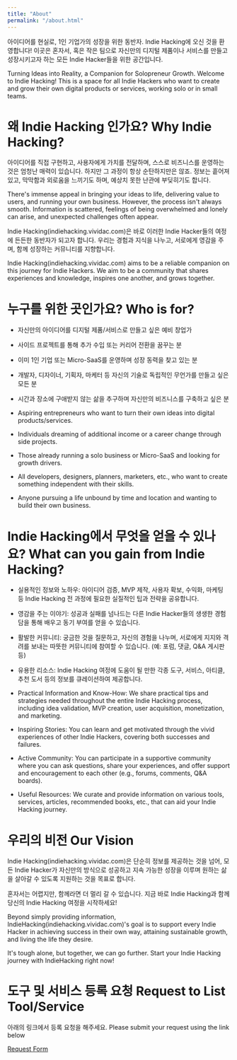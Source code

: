 ```yaml
---
title: "About"
permalink: "/about.html"
---
```


아이디어를 현실로, 1인 기업가의 성장을 위한 동반자. Indie Hacking에 오신 것을 환영합니다!
이곳은 혼자서, 혹은 작은 팀으로 자신만의 디지털 제품이나 서비스를 만들고 성장시키고자 하는 모든 Indie Hacker들을 위한 공간입니다.

Turning Ideas into Reality, a Companion for Solopreneur Growth. Welcome to Indie Hacking!
This is a space for all Indie Hackers who want to create and grow their own digital products or services, working solo or in small teams.

# 왜 Indie Hacking 인가요? Why Indie Hacking?
아이디어를 직접 구현하고, 사용자에게 가치를 전달하며, 스스로 비즈니스를 운영하는 것은 엄청난 매력이 있습니다.
하지만 그 과정이 항상 순탄하지만은 않죠.
정보는 흩어져 있고, 막막함과 외로움을 느끼기도 하며, 예상치 못한 난관에 부딪히기도 합니다.

There's immense appeal in bringing your ideas to life, delivering value to users, and running your own business.
However, the process isn't always smooth.
Information is scattered, feelings of being overwhelmed and lonely can arise, and unexpected challenges often appear.

Indie Hacking(indiehacking.vividac.com)은 바로 이러한 Indie Hacker들의 여정에 든든한 동반자가 되고자 합니다.
우리는 경험과 지식을 나누고, 서로에게 영감을 주며, 함께 성장하는 커뮤니티를 지향합니다.

Indie Hacking(indiehacking.vividac.com) aims to be a reliable companion on this journey for Indie Hackers.
We aim to be a community that shares experiences and knowledge, inspires one another, and grows together.

# 누구를 위한 곳인가요? Who is for?
* 자신만의 아이디어를 디지털 제품/서비스로 만들고 싶은 예비 창업가
* 사이드 프로젝트를 통해 추가 수입 또는 커리어 전환을 꿈꾸는 분
* 이미 1인 기업 또는 Micro-SaaS를 운영하며 성장 동력을 찾고 있는 분
* 개발자, 디자이너, 기획자, 마케터 등 자신의 기술로 독립적인 무언가를 만들고 싶은 모든 분
* 시간과 장소에 구애받지 않는 삶을 추구하며 자신만의 비즈니스를 구축하고 싶은 분

* Aspiring entrepreneurs who want to turn their own ideas into digital products/services.
* Individuals dreaming of additional income or a career change through side projects.
* Those already running a solo business or Micro-SaaS and looking for growth drivers.
* All developers, designers, planners, marketers, etc., who want to create something independent with their skills.
* Anyone pursuing a life unbound by time and location and wanting to build their own business.

# Indie Hacking에서 무엇을 얻을 수 있나요? What can you gain from Indie Hacking?
* 실용적인 정보와 노하우: 아이디어 검증, MVP 제작, 사용자 확보, 수익화, 마케팅 등 Indie Hacking 전 과정에 필요한 실질적인 팁과 전략을 공유합니다. 
* 영감을 주는 이야기: 성공과 실패를 넘나드는 다른 Indie Hacker들의 생생한 경험담을 통해 배우고 동기 부여를 얻을 수 있습니다.
* 활발한 커뮤니티: 궁금한 것을 질문하고, 자신의 경험을 나누며, 서로에게 지지와 격려를 보내는 따뜻한 커뮤니티에 참여할 수 있습니다. (예: 포럼, 댓글, Q&A 게시판 등)
* 유용한 리소스: Indie Hacking 여정에 도움이 될 만한 각종 도구, 서비스, 아티클, 추천 도서 등의 정보를 큐레이션하여 제공합니다.

* Practical Information and Know-How: We share practical tips and strategies needed throughout the entire Indie Hacking process, including idea validation, MVP creation, user acquisition, monetization, and marketing.
* Inspiring Stories: You can learn and get motivated through the vivid experiences of other Indie Hackers, covering both successes and failures.
* Active Community: You can participate in a supportive community where you can ask questions, share your experiences, and offer support and encouragement to each other (e.g., forums, comments, Q&A boards).
* Useful Resources: We curate and provide information on various tools, services, articles, recommended books, etc., that can aid your Indie Hacking journey.

# 우리의 비전 Our Vision
Indie Hacking(indiehacking.vividac.com)은 단순히 정보를 제공하는 것을 넘어, 모든 Indie Hacker가 자신만의 방식으로 성공하고 지속 가능한 성장을 이루며 원하는 삶을 살아갈 수 있도록 지원하는 것을 목표로 합니다.

혼자서는 어렵지만, 함께라면 더 멀리 갈 수 있습니다. 지금 바로 Indie Hacking과 함께 당신의 Indie Hacking 여정을 시작하세요!

Beyond simply providing information, IndieHacking(indiehacking.vividac.com)'s goal is to support every Indie Hacker in achieving success in their own way, attaining sustainable growth, and living the life they desire.

It's tough alone, but together, we can go further. Start your Indie Hacking journey with IndieHacking right now!

# 도구 및 서비스 등록 요청 Request to List Tool/Service
아래의 링크에서 등록 요청을 해주세요. Please submit your request using the link below

[Request Form](https://forms.gle/wxi6LM2o2mR8L3yX7)

